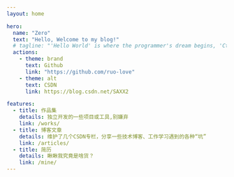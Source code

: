 ```yaml
---
layout: home

hero:
  name: "Zero"
  text: "Hello, Welcome to my blog!"
  # tagline: "'Hello World' is where the programmer's dream begins, 'Ctrl + C, Ctrl + V' is the dream transmission!"
  actions:
    - theme: brand
      text: Github
      link: "https://github.com/ruo-love"
    - theme: alt
      text: CSDN
      link: https://blog.csdn.net/SAXX2

features:
  - title: 作品集
    details: 独立开发的一些项目或工具,别嫌弃
    link: /works/
  - title: 博客文章
    details: 维护了几个CSDN专栏，分享一些技术博客、工作学习遇到的各种“坑”
    link: /articles/
  - title: 简历
    details: 瞅瞅我究竟是啥货？
    link: /mine/
---
```

